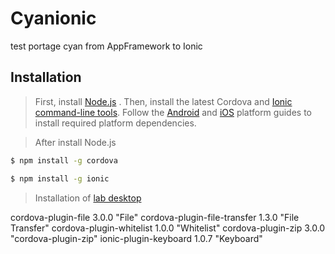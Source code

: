 Cyanionic
===================

test portage cyan from AppFramework to Ionic

Installation
-------------

>First, install [Node.js](http://nodejs.org/) . Then, install the latest Cordova and [Ionic](http://ionicframework.com/getting-started/) [command-line tools](https://npmjs.org/package/ionic). Follow the [Android](http://cordova.apache.org/docs/en/5.1.1/guide/platforms/android/index.html) and [iOS](http://cordova.apache.org/docs/en/5.1.1/guide/platforms/ios/index.html) platform guides to install required platform dependencies.

>After install Node.js

```sh
$ npm install -g cordova
```

```sh
$ npm install -g ionic
```

>Installation of [lab desktop](http://lab.ionic.io/) 

cordova-plugin-file 3.0.0 "File"
cordova-plugin-file-transfer 1.3.0 "File Transfer"
cordova-plugin-whitelist 1.0.0 "Whitelist"
cordova-plugin-zip 3.0.0 "cordova-plugin-zip"
ionic-plugin-keyboard 1.0.7 "Keyboard"